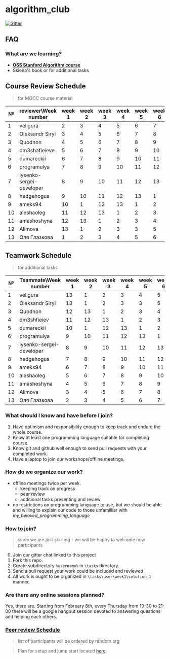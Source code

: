 # algorithm_club
[![Gitter](https://badges.gitter.im/Kottans/algorithm_club.svg)](https://gitter.im/Kottans/algorithm_club?utm_source=badge&utm_medium=badge&utm_campaign=pr-badge)

## FAQ

### What are we learning?

- **[OSS Stanford Algorithm course](https://lagunita.stanford.edu/courses/course-v1:Engineering+Algorithms1+SelfPaced/)**
- Skiena's book or for additional tasks

## Course Review Schedule
> for MOOC course material

| № | reviewer\Week number  |	week 1	|	week 2	|	week 3	|	week 4	|	week 5	|	week 6	|	week 7	|	week 8	|	week 9	|
|-- | --                    |-- |-- |-- |-- |-- |-- |-- |-- |-- |
| 1 | veligura	   |	2	|	3	|	4	|	5	|	6	|	7	|	8	|	9	|	10|
|	2	|	Oleksandr Siryi |	3	|	4	|	5	|	6	|	7	|	8	|	9	|	10|	11|
|	3	|	Quodnon	     |	4	|	5	|	6	|	7	|	8	|	9	|	10|	11|	12|
|	4	|	dm3shafieieve|	5	|	6	|	7	|	8	|	9	|	10|	11|	12|	13|
|	5	|	dumareckii	 |	6	|	7	|	8	|	9	|	10|	11|	12|	13|	1	|
|	6	|	programulya	 |	7	|	8	|	9	|	10|	11|	12|	13|	1	|	2	|
|	7	|	lysenko-sergei-developer	          |	8	|	9	|	10|	11|	12|	13|	1	|	2	|	3	|
|	8	|	hedgehogus	 |	9	|	10|	11|	12|	13|	1	|	2	|	3	|	4	|
|	9	|	ameks94	     |	10|	1	|	12|	13|	1	|	2	|	3	|	4	|	5	|
|	10|	aleshaoleg	 |	11|	12|	13|	1	|	2	|	3	|	4	|	5	|	6	| 
|	11|	amashoshyna	 |	12|	13|	1	|	2	|	3	|	4	|	5	|	6	|	7	| 
|	12|	Alimova	     |	13|	1	|	2	|	3	|	3	|	5	|	6	|	7	|	8	| 
|	13|	Оля Глазкова |	1	|	2	|	3	|	4	|	5	|	6	|	7	|	8	|	9	| 

## Teamwork Schedule

> for additional tasks 

| № | Teammate\Week number  |	week 1	|	week 2	|	week 3	|	week 4	|	week 5	|	week 6	|	week 7	|	week 8	|	week 9	|
|-- | --                    |-- |-- |-- |-- |-- |-- |-- |-- |-- |
|	1|	veligura	  |	13|	1	|	2	|	3	|	4	|	5	|	6	|	7	|	8	| 
|	2|	Oleksandr Siryi |	13|	1	|	2	|	3	|	3	|	5	|	6	|	7	|	8	| 
|	3|	Quodnon     |	12|	13|	1	|	2	|	3	|	4	|	5	|	6	|	7	| 
|	4|	dm3shfieiev |	11|	12|	13|	1	|	2	|	3	|	4	|	5	|	6	| 
|	5|	dumareckii	|	10|	1	|	12|	13|	1	|	2	|	3	|	4	|	5	|
|	6|	programulya |	9	|	10|	11|	12|	13|	1	|	2	|	3	|	4	|
|	7|	lysenko-sergei-developer	          |	8	|	9	|	10|	11|	12|	13|	1	|	2	|	3	|
|	8|	hedgehogus	|	7	|	8	|	9	|	10|	11|	12|	13|	1	|	2	|
|	9|	ameks94	    |	6	|	7	|	8	|	9	|	10|	11|	12|	13|	1	|
|10|	aleshaoleg	|	5	|	6	|	7	|	8	|	9	|	10|	11|	12|	13|
|11|	amashoshyna	|	4	|	5	|	6	|	7	|	8	|	9	|	10|	11|	12|
|12|	Alimova	    |	3	|	4	|	5	|	6	|	7	|	8	|	9	|	10|	11|
|13|  Оля Глазкова|	2	|	3	|	4	|	5	|	6	|	7	|	8	|	9	|	10|

### What should I know and have before I join?

1. Have optimism and responsibility enough to keep track and endure the whole course.
1. Know at least one programming language suitable for completing course.
1. Know git and github well enough to send pull requests with your completed work.
1. Have a laptop to join our workshops/offline meetings.

### How do we organize our work?

- offline meetings twice per week.
  - keeping track on progress
  - peer review
  - additional tasks presenting and review
- no restrictions on programming language to use, but we should be able and willing to explain our code to those unfamilliar with *my_beloved_programming_language*

### How to join?

>since we are just starting  - we will be happy to welcome new participants

0. Join our gitter chat linked to this project
1. Fork this repo.
2. Create subdirectory `%username%` in `\tasks` directory.
3. Send a pull request your work could be included and reviewed
4. All work is ought to be organized in `\tasks\user\week1\solution_1` manner.

### Are there any online sessions planned?

Yes, there are. Starting from February 8th, every Thursday from 19-30 to 21-00 there will be a google hangout session devoted to answering questions and helping each others.

### [Peer review Schedule](https://docs.google.com/spreadsheets/d/1J5AVhcWFsSCvLhU5mMZtLa0S6piCMq0WeNeX43D2Lp0/edit?usp=sharing)


>list of participants will be ordered by random.org



>Plan for setup and jump start located [here](/course_setup.md).